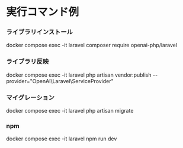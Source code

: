 # 実行コマンド例
### ライブラリインストール
docker compose exec -it laravel composer require openai-php/laravel
### ライブラリ反映
docker compose exec -it laravel php artisan vendor:publish --provider="OpenAI\Laravel\ServiceProvider"
### マイグレーション
docker compose exec -it laravel php artisan migrate
### npm
docker compose exec -it laravel npm run dev